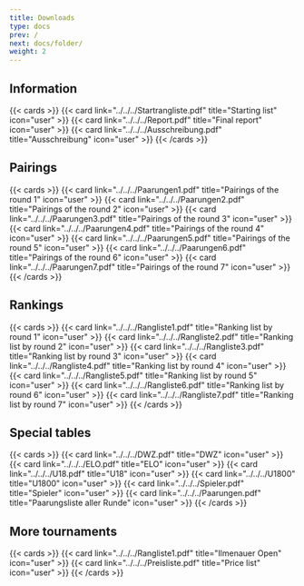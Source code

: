 ```yaml
---
title: Downloads
type: docs
prev: /
next: docs/folder/
weight: 2
---
```


## Information

{{< cards >}}
{{< card link="../../../Startrangliste.pdf" title="Starting list" icon="user" >}}
{{< card link="../../../Report.pdf" title="Final report" icon="user" >}}
{{< card link="../../../Ausschreibung.pdf" title="Ausschreibung" icon="user" >}}
{{< /cards >}}

## Pairings

{{< cards >}}
{{< card link="../../../Paarungen1.pdf" title="Pairings of the round 1" icon="user" >}}
{{< card link="../../../Paarungen2.pdf" title="Pairings of the round 2" icon="user" >}}
{{< card link="../../../Paarungen3.pdf" title="Pairings of the round 3" icon="user" >}}
{{< card link="../../../Paarungen4.pdf" title="Pairings of the round 4" icon="user" >}}
{{< card link="../../../Paarungen5.pdf" title="Pairings of the round 5" icon="user" >}}
{{< card link="../../../Paarungen6.pdf" title="Pairings of the round 6" icon="user" >}}
{{< card link="../../../Paarungen7.pdf" title="Pairings of the round 7" icon="user" >}}
{{< /cards >}}

## Rankings

{{< cards >}}
{{< card link="../../../Rangliste1.pdf" title="Ranking list by round 1" icon="user" >}}
{{< card link="../../../Rangliste2.pdf" title="Ranking list by round 2" icon="user" >}}
{{< card link="../../../Rangliste3.pdf" title="Ranking list by round 3" icon="user" >}}
{{< card link="../../../Rangliste4.pdf" title="Ranking list by round 4" icon="user" >}}
{{< card link="../../../Rangliste5.pdf" title="Ranking list by round 5" icon="user" >}}
{{< card link="../../../Rangliste6.pdf" title="Ranking list by round 6" icon="user" >}}
{{< card link="../../../Rangliste7.pdf" title="Ranking list by round 7" icon="user" >}}
{{< /cards >}}


## Special tables 
{{< cards >}}
{{< card link="../../../DWZ.pdf" title="DWZ" icon="user" >}}
{{< card link="../../../ELO.pdf" title="ELO" icon="user" >}}
{{< card link="../../../U18.pdf" title="U18" icon="user" >}}
{{< card link="../../../U1800" title="U1800" icon="user" >}}
{{< card link="../../../Spieler.pdf" title="Spieler" icon="user" >}}
{{< card link="../../../Paarungen.pdf" title="Paarungsliste aller Runde" icon="user" >}}
{{< /cards >}}

## More tournaments

{{< cards >}}
{{< card link="../../../Rangliste1.pdf" title="Ilmenauer Open" icon="user" >}}
{{< card link="../../../Preisliste.pdf" title="Price list" icon="user" >}}
{{< /cards >}}